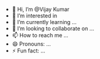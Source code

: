 - 👋 Hi, I’m @Vijay Kumar
- 👀 I’m interested in 
- 🌱 I’m currently learning ...
- 💞️ I’m looking to collaborate on ...
- 📫 How to reach me ...
- 😄 Pronouns: ...
- ⚡ Fun fact: ...

<!---
Vijayfulwar/Vijayfulwar is a ✨ special ✨ repository because its `README.md` (this file) appears on your GitHub profile.
You can click the Preview link to take a look at your changes.
--->
